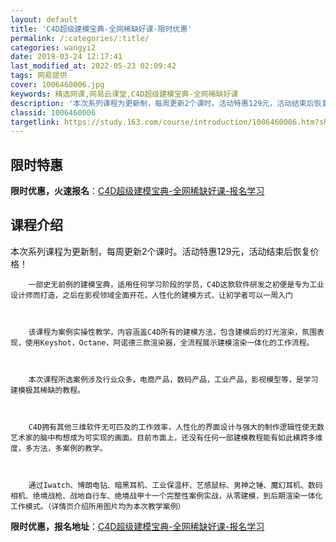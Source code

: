 ```yaml
---
layout: default
title: 'C4D超级建模宝典-全网稀缺好课-限时优惠'
permalink: /:categories/:title/
categories: wangyi2
date: 2019-03-24 12:17:41
last_modified_at: 2022-05-23 02:09:42
tags: 网易提供
cover: 1006460006.jpg
keywords: 精选网课,网易云课堂,C4D超级建模宝典-全网稀缺好课
description: '本次系列课程为更新制，每周更新2个课时。活动特惠129元，活动结束后恢复价格！一部史无前例的建模宝典，适用任何学习阶段的'
classid: 1006460006
targetlink: https://study.163.com/course/introduction/1006460006.htm?share=1&shareId=1025206652&utm_campaign=share&utm_medium=iphoneShare&utm_source=&utm_u=1025206652
---
```


## 限时特惠

**限时优惠，火速报名**：[C4D超级建模宝典-全网稀缺好课-报名学习](https://study.163.com/course/introduction/1006460006.htm?share=1&shareId=1025206652&utm_campaign=share&utm_medium=iphoneShare&utm_source=&utm_u=1025206652)

## 课程介绍

本次系列课程为更新制，每周更新2个课时。活动特惠129元，活动结束后恢复价格！



        一部史无前例的建模宝典，适用任何学习阶段的学员，C4D这款软件研发之初便是专为工业设计师而打造，之后在影视领域全面开花，人性化的建模方式，让初学者可以一周入门



        该课程为案例实操性教学，内容涵盖C4D所有的建模方法，包含建模后的灯光渲染，氛围表现，使用Keyshot，Octane，阿诺德三款渲染器，全流程展示建模渲染一体化的工作流程。 



        本次课程所选案例涉及行业众多，电商产品，数码产品，工业产品，影视模型等，是学习建模极其稀缺的教程。



        C4D拥有其他三维软件无可匹及的工作效率，人性化的界面设计与强大的制作逻辑性使无数艺术家的脑中构想成为可实现的画面。目前市面上，还没有任何一部建模教程能有如此横跨多维度，多方法，多案例的教学。



        通过Iwatch、博朗电钻、暗黑耳机、工业保温杯、艺感鼠标、男神之锤、魔幻耳机、数码相机、绝境战枪、战地自行车、绝境战甲十一个完整性案例实战，从零建模，到后期渲染一体化工作模式。（详情页介绍所用图片均为本次教学案例）

**限时优惠，报名地址**：[C4D超级建模宝典-全网稀缺好课-报名学习](https://study.163.com/course/introduction/1006460006.htm?share=1&shareId=1025206652&utm_campaign=share&utm_medium=iphoneShare&utm_source=&utm_u=1025206652)

